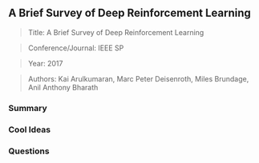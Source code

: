 ## A Brief Survey of Deep Reinforcement Learning

> Title: A Brief Survey of Deep Reinforcement Learning 

> Conference/Journal: IEEE SP 

> Year: 2017

> Authors: Kai Arulkumaran, Marc Peter Deisenroth, Miles Brundage, Anil Anthony Bharath

### Summary


### Cool Ideas


### Questions
